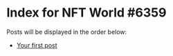 # Index for NFT World #6359
Posts will be displayed in the order below:

- [Your first post](./001-first.md)

